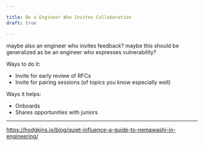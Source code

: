 ```yaml
---

title: Be a Engineer Who Invites Collaboration
draft: true

---
```


maybe also an engineer who invites feedback? maybe this should be generalized as be an engineer who expresses vulnerability?

Ways to do it:

- Invite for early review of RFCs
- Invite for pairing sessions (of topics you know especially well)

Ways it helps:

- Onboards
- Shares opportunities with juniors

---

https://hodgkins.io/blog/quiet-influence-a-guide-to-nemawashi-in-engineering/
<!--stackedit_data:
eyJoaXN0b3J5IjpbMTkxNzY5MzQ4MiwxNDY4Mjg1NzMzLDQyOT
YzNTk2Miw1MjM1MTYyMzhdfQ==
-->